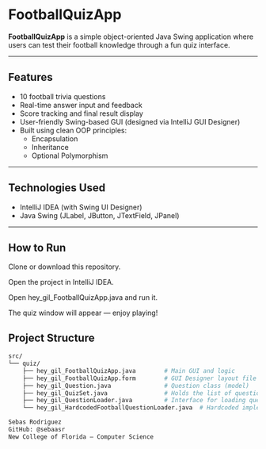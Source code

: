#  FootballQuizApp

**FootballQuizApp** is a simple object-oriented Java Swing application where users can test their football knowledge through a fun quiz interface.

---

##  Features

- 10 football trivia questions
- Real-time answer input and feedback
- Score tracking and final result display
- User-friendly Swing-based GUI (designed via IntelliJ GUI Designer)
- Built using clean OOP principles:
  - Encapsulation
  - Inheritance
  - Optional Polymorphism

---

##  Technologies Used

- IntelliJ IDEA (with Swing UI Designer)
- Java Swing (JLabel, JButton, JTextField, JPanel)

---
## How to Run
Clone or download this repository.

Open the project in IntelliJ IDEA.

Open hey_gil_FootballQuizApp.java and run it.

The quiz window will appear — enjoy playing!


##  Project Structure

```bash
src/
└── quiz/
    ├── hey_gil_FootballQuizApp.java        # Main GUI and logic
    ├── hey_gil_FootballQuizApp.form        # GUI Designer layout file
    ├── hey_gil_Question.java               # Question class (model)
    ├── hey_gil_QuizSet.java                # Holds the list of questions
    ├── hey_gil_QuestionLoader.java         # Interface for loading questions
    └── hey_gil_HardcodedFootballQuestionLoader.java  # Hardcoded implementation

Sebas Rodriguez
GitHub: @sebaasr
New College of Florida — Computer Science

